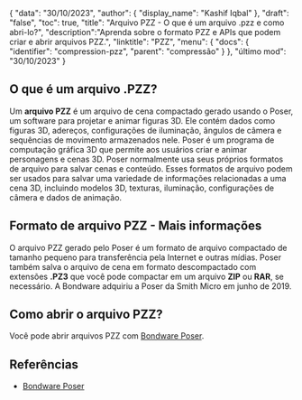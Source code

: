 {
"data": "30/10/2023",
  "author": {
"display_name": "Kashif Iqbal"
},
"draft": "false",
"toc": true,
"title": "Arquivo PZZ - O que é um arquivo .pzz e como abri-lo?",
  "description":"Aprenda sobre o formato PZZ e APIs que podem criar e abrir arquivos PZZ.",
"linktitle": "PZZ",
  "menu": {
    "docs": {
      "identifier": "compression-pzz",
"parent": "compressão"
}
},
"último mod": "30/10/2023"
}

## O que é um arquivo .PZZ?

Um **arquivo PZZ** é um arquivo de cena compactado gerado usando o Poser, um software para projetar e animar figuras 3D. Ele contém dados como figuras 3D, adereços, configurações de iluminação, ângulos de câmera e sequências de movimento armazenados nele. Poser é um programa de computação gráfica 3D que permite aos usuários criar e animar personagens e cenas 3D. Poser normalmente usa seus próprios formatos de arquivo para salvar cenas e conteúdo. Esses formatos de arquivo podem ser usados para salvar uma variedade de informações relacionadas a uma cena 3D, incluindo modelos 3D, texturas, iluminação, configurações de câmera e dados de animação.

## Formato de arquivo PZZ - Mais informações

O arquivo PZZ gerado pelo Poser é um formato de arquivo compactado de tamanho pequeno para transferência pela Internet e outras mídias. Poser também salva o arquivo de cena em formato descompactado com extensões **.PZ3** que você pode compactar em um arquivo **ZIP** ou **RAR**, se necessário. A Bondware adquiriu a Poser da Smith Micro em junho de 2019.

## Como abrir o arquivo PZZ?

Você pode abrir arquivos PZZ com [Bondware Poser](https://www.posersoftware.com/).

## Referências

 * [Bondware Poser](https://www.posersoftware.com/)
